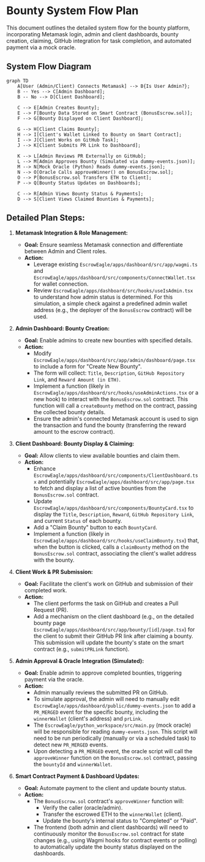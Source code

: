 # Bounty System Flow Plan

This document outlines the detailed system flow for the bounty platform, incorporating Metamask login, admin and client dashboards, bounty creation, claiming, GitHub integration for task completion, and automated payment via a mock oracle.

## System Flow Diagram

```mermaid
graph TD
    A[User (Admin/Client) Connects Metamask] --> B{Is User Admin?};
    B -- Yes --> C[Admin Dashboard];
    B -- No --> D[Client Dashboard];

    C --> E[Admin Creates Bounty];
    E --> F[Bounty Data Stored on Smart Contract (BonusEscrow.sol)];
    F --> G[Bounty Displayed on Client Dashboard];

    G --> H[Client Claims Bounty];
    H --> I[Client's Wallet Linked to Bounty on Smart Contract];
    I --> J[Client Works on GitHub Task];
    J --> K[Client Submits PR Link to Dashboard];

    K --> L[Admin Reviews PR Externally on GitHub];
    L --> M[Admin Approves Bounty (Simulated via dummy-events.json)];
    M --> N[Mock Oracle (Python) Reads dummy-events.json];
    N --> O[Oracle Calls approveWinner() on BonusEscrow.sol];
    O --> P[BonusEscrow.sol Transfers ETH to Client];
    P --> Q[Bounty Status Updates on Dashboards];

    C --> R[Admin Views Bounty Status & Payments];
    D --> S[Client Views Claimed Bounties & Payments];
```

## Detailed Plan Steps:

1.  **Metamask Integration & Role Management:**
    *   **Goal:** Ensure seamless Metamask connection and differentiate between Admin and Client roles.
    *   **Action:**
        *   Leverage existing `EscrowEagle/apps/dashboard/src/app/wagmi.ts` and `EscrowEagle/apps/dashboard/src/components/ConnectWallet.tsx` for wallet connection.
        *   Review `EscrowEagle/apps/dashboard/src/hooks/useIsAdmin.tsx` to understand how admin status is determined. For this simulation, a simple check against a predefined admin wallet address (e.g., the deployer of the `BonusEscrow` contract) will be used.

2.  **Admin Dashboard: Bounty Creation:**
    *   **Goal:** Enable admins to create new bounties with specified details.
    *   **Action:**
        *   Modify `EscrowEagle/apps/dashboard/src/app/admin/dashboard/page.tsx` to include a form for "Create New Bounty".
        *   The form will collect: `Title`, `Description`, `GitHub Repository Link`, and `Reward Amount (in ETH)`.
        *   Implement a function (likely in `EscrowEagle/apps/dashboard/src/hooks/useAdminActions.tsx` or a new hook) to interact with the `BonusEscrow.sol` contract. This function will call a `createBounty` method on the contract, passing the collected bounty details.
        *   Ensure the admin's connected Metamask account is used to sign the transaction and fund the bounty (transferring the reward amount to the escrow contract).

3.  **Client Dashboard: Bounty Display & Claiming:**
    *   **Goal:** Allow clients to view available bounties and claim them.
    *   **Action:**
        *   Enhance `EscrowEagle/apps/dashboard/src/components/ClientDashboard.tsx` and potentially `EscrowEagle/apps/dashboard/src/app/page.tsx` to fetch and display a list of active bounties from the `BonusEscrow.sol` contract.
        *   Update `EscrowEagle/apps/dashboard/src/components/BountyCard.tsx` to display the `Title`, `Description`, `Reward`, `GitHub Repository Link`, and current `Status` of each bounty.
        *   Add a "Claim Bounty" button to each `BountyCard`.
        *   Implement a function (likely in `EscrowEagle/apps/dashboard/src/hooks/useClaimBounty.tsx`) that, when the button is clicked, calls a `claimBounty` method on the `BonusEscrow.sol` contract, associating the client's wallet address with the bounty.

4.  **Client Work & PR Submission:**
    *   **Goal:** Facilitate the client's work on GitHub and submission of their completed work.
    *   **Action:**
        *   The client performs the task on GitHub and creates a Pull Request (PR).
        *   Add a mechanism on the client dashboard (e.g., on the detailed bounty page `EscrowEagle/apps/dashboard/src/app/bounty/[id]/page.tsx`) for the client to submit their GitHub PR link after claiming a bounty. This submission will update the bounty's state on the smart contract (e.g., `submitPRLink` function).

5.  **Admin Approval & Oracle Integration (Simulated):**
    *   **Goal:** Enable admin to approve completed bounties, triggering payment via the oracle.
    *   **Action:**
        *   Admin manually reviews the submitted PR on GitHub.
        *   To simulate approval, the admin will need to manually edit `EscrowEagle/apps/dashboard/public/dummy-events.json` to add a `PR_MERGED` event for the specific bounty, including the `winnerWallet` (client's address) and `prLink`.
        *   The `EscrowEagle/python_workspace/src/main.py` (mock oracle) will be responsible for reading `dummy-events.json`. This script will need to be run periodically (manually or via a scheduled task) to detect new `PR_MERGED` events.
        *   Upon detecting a `PR_MERGED` event, the oracle script will call the `approveWinner` function on the `BonusEscrow.sol` contract, passing the `bountyId` and `winnerWallet`.

6.  **Smart Contract Payment & Dashboard Updates:**
    *   **Goal:** Automate payment to the client and update bounty status.
    *   **Action:**
        *   The `BonusEscrow.sol` contract's `approveWinner` function will:
            *   Verify the caller (oracle/admin).
            *   Transfer the escrowed ETH to the `winnerWallet` (client).
            *   Update the bounty's internal status to "Completed" or "Paid".
        *   The frontend (both admin and client dashboards) will need to continuously monitor the `BonusEscrow.sol` contract for state changes (e.g., using Wagmi hooks for contract events or polling) to automatically update the bounty status displayed on the dashboards.